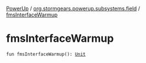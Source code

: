 [PowerUp](../index.md) / [org.stormgears.powerup.subsystems.field](index.md) / [fmsInterfaceWarmup](./fms-interface-warmup.md)

# fmsInterfaceWarmup

`fun fmsInterfaceWarmup(): `[`Unit`](https://kotlinlang.org/api/latest/jvm/stdlib/kotlin/-unit/index.html)